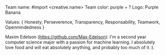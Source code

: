 Team name: #import <creative.name>
Team color: purple + ?
Logo: Purple Banana

Values: { Honesty, Perseverence, Transparency, Responsability, Teamwork, Openmindedness }

Maxim Edelson (https://github.com/Max-Edelson): I'm a second year computer science major with a passion for machine learning. I absolutely love food and will eat absolutely anything, and probably too much of it :).

